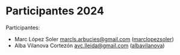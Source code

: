# Participantes 2024

Participantes:
- Marc López Soler <marcls.arbucies@gmail.com> ([marclopezsoler](https://github.com/marclopezsoler/))
- Alba Vilanova Cortezón <avc.lleida@gmail.com> ([albavilanova](https://github.com/albavilanova))
